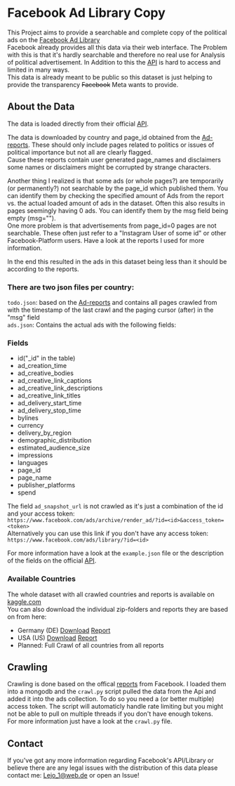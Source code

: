 # Facebook Ad Library Copy

This Project aims to provide a searchable and complete copy of the political ads on the [Facebook Ad Library](https://www.facebook.com/ads/library/)  
Facebook already provides all this data via their web interface. The Problem with this is that it's hardly searchable and therefore no real use for Analysis of political advertisement. In Addition to this the [API](https://www.facebook.com/ads/library/api/) is hard to access and limited in many ways.  
This data is already meant to be public so this dataset is just helping to provide the transparency ~~Facebook~~ Meta wants to provide.

## About the Data

The data is loaded directly from their official [API](https://www.facebook.com/ads/library/api/).

The data is downloaded by country and page_id obtained from the [Ad-reports](https://www.facebook.com/ads/library/report/). These should only include pages related to politics or issues of political importance but not all are clearly flagged.  
Cause these reports contain user generated page_names and disclaimers some names or disclaimers might be corrupted by strange characters.

Another thing I realized is that some ads (or whole pages?) are temporarily (or permanently?) not searchable by the page_id which published them. You can identify them by checking the specified amount of Ads from the report vs. the actual loaded amount of ads in the dataset. Often this also results in pages seemingly having 0 ads. You can identify them by the msg field being empty (msg="").   
One more problem is that advertisements from page_id=0 pages are not searchable. These often just refer to a "Instagram User of some id" or other Facebook-Platform users. Have a look at the reports I used for more information.

In the end this resulted in the ads in this dataset being less than it should be according to the reports.

### There are two json files per country:

`todo.json`: based on the [Ad-reports](https://www.facebook.com/ads/library/report/) and contains all pages crawled from with the timestamp of the last crawl and the paging cursor (after) in the "msg" field  
`ads.json`: Contains the actual ads with the following fields:

### Fields
- id("_id" in the table)
- ad_creation_time
- ad_creative_bodies
- ad_creative_link_captions
- ad_creative_link_descriptions
- ad_creative_link_titles
- ad_delivery_start_time
- ad_delivery_stop_time
- bylines
- currency
- delivery_by_region
- demographic_distribution
- estimated_audience_size
- impressions
- languages
- page_id
- page_name
- publisher_platforms
- spend

The field `ad_snapshot_url` is not crawled as it's just a combination of the id and your access token:  
`https://www.facebook.com/ads/archive/render_ad/?id=<id>&access_token=<token>`  
Alternatively you can use this link if you don't have any access token:
`https://www.facebook.com/ads/library/?id=<id>`

For more information have a look at the `example.json` file or the description of the fields on the official [API](https://www.facebook.com/ads/library/api/).

### Available Countries

The whole dataset with all crawled countries and reports is available on [kaggle.com](https://www.kaggle.com/lejo11/facebook-ad-library)  
You can also download the individual zip-folders and reports they are based on from here:

- Germany (DE) [Download](https://s3.nexxxt.cloud/facebook_ads/de.zip) [Report](https://s3.nexxxt.cloud/facebook_ads/report_de.csv)
- USA (US) [Download](https://s3.nexxxt.cloud/facebook_ads/us.zip) [Report](https://s3.nexxxt.cloud/facebook_ads/report_us.csv)
- Planned: Full Crawl of all countries from all reports

## Crawling

Crawling is done based on the offical [reports](https://www.facebook.com/ads/library/report/) from Facebook. I loaded them into a mongodb and the `crawl.py` script pulled the data from the Api and added it into the ads collection. To do so you need a (or better multiple) access token. The script will automaticly handle rate limiting but you might not be able to pull on multiple threads if you don't have enough tokens.  
For more information just have a look at the `crawl.py` file.

## Contact

If you've got any more information regarding Facebook's API/Library or believe there are any legal issues with the distribution of this data please contact me: <Lejo_1@web.de> or open an Issue!
